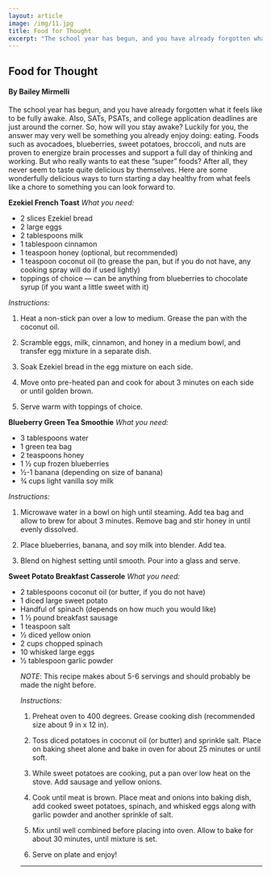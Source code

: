 ```yaml
---
layout: article
image: /img/11.jpg
title: Food for Thought
excerpt: "The school year has begun, and you have already forgotten what it feels like to be fully awake. Also, SATs, PSATs, and college application deadlines are just around the corner. So, how will you stay awake?"
---
```


<h2>Food for Thought</h2>
<h4>By Bailey Mirmelli</h4>

The school year has begun, and you have already forgotten what it feels like to be fully awake. Also, SATs, PSATs, and college application deadlines are just around the corner. So, how will you stay awake? Luckily for you, the answer may very well be something you already enjoy doing: eating. Foods such as avocadoes, blueberries, sweet potatoes, broccoli, and nuts are proven to energize brain processes and support a full day of thinking and working. But who really wants to eat these “super” foods? After all, they never seem to taste quite delicious by themselves. Here are some wonderfully delicious ways to turn starting a day healthy from what feels like a chore to something you can look forward to.

<b>Ezekiel French Toast</b>
<i>What you need:</i>
<ul>
<li>2 slices Ezekiel bread</li>
<li>2 large eggs</li>
<li>2 tablespoons milk</li>
<li>1 tablespoon cinnamon</li>
<li>1 teaspoon honey (optional, but recommended)</li>
<li>1 teaspoon coconut oil (to grease the pan, but if you do not have, any cooking spray will do if used lightly)</li>
<li>toppings of choice — can be anything from blueberries to chocolate syrup (if you want a little sweet with it)</li>
</ul>

<i>Instructions:</i>

1. Heat a non-stick pan over a low to medium. Grease the pan with the coconut oil.

2. Scramble eggs, milk, cinnamon, and honey in a medium bowl, and transfer egg mixture in a separate dish.

3. Soak Ezekiel bread in the egg mixture on each side.

4. Move onto pre-heated pan and cook for about 3 minutes on each side or until golden brown.

5. Serve warm with toppings of choice.

<b>Blueberry Green Tea Smoothie</b>
<i>What you need:</i>
<ul>
<li>3 tablespoons water</li>
<li>1 green tea bag</li>
<li>2 teaspoons honey</li>
<li>1 1⁄2 cup frozen blueberries</li>
<li>1⁄2-1 banana (depending on size of banana)</li>
<li>3⁄4 cups light vanilla soy milk</li>
</ul>

<i>Instructions:</i>

1. Microwave water in a bowl on high until steaming. Add tea bag and allow to brew for about 3 minutes. Remove bag and stir honey in until evenly dissolved.

2. Place blueberries, banana, and soy milk into blender. Add tea.

3. Blend on highest setting until smooth. Pour into a glass and serve.

<b>Sweet Potato Breakfast Casserole</b>
<i>What you need:</i>
<ul>
<li>2 tablespoons coconut oil (or butter, if you do not have)</li>
<li>1 diced large sweet potato</li>
<li>Handful of spinach (depends on how much you would like)</li>
<li>1 1⁄2 pound breakfast sausage</li>
<li>1 teaspoon salt</li>
<li>1⁄2 diced yellow onion</li>
<li>2 cups chopped spinach</li>
<li>10 whisked large eggs</li>
<li>1⁄2 tablespoon garlic powder</li>

*NOTE*: This recipe makes about 5-6 servings and should probably be made the night before. 

<i>Instructions:</i>

1. Preheat oven to 400 degrees. Grease cooking dish (recommended size about 9 in x 12 in).

2. Toss diced potatoes in coconut oil (or butter) and sprinkle salt. Place on baking sheet alone and bake in oven for about 25 minutes or until soft.

3. While sweet potatoes are cooking, put a pan over low heat on the stove. Add sausage and yellow onions.

4. Cook until meat is brown. Place meat and onions into baking dish, add cooked sweet potatoes, spinach, and whisked eggs along with garlic powder and another sprinkle of salt.

5. Mix until well combined before placing into oven. Allow to bake for about 30 minutes, until mixture is set.

6. Serve on plate and enjoy!

<hr style="border-color:#7D7D7D;height:0.5px;">

